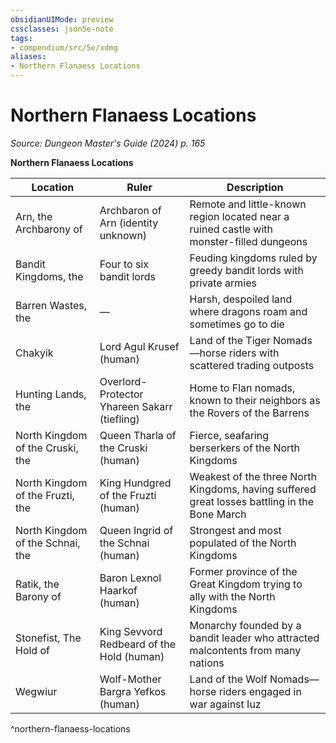 ```yaml
---
obsidianUIMode: preview
cssclasses: json5e-note
tags:
- compendium/src/5e/xdmg
aliases:
- Northern Flanaess Locations
---
```

# Northern Flanaess Locations
*Source: Dungeon Master's Guide (2024) p. 165* 

**Northern Flanaess Locations**

| Location | Ruler | Description |
|----------|-------|-------------|
| Arn, the Archbarony of | Archbaron of Arn (identity unknown) | Remote and little-known region located near a ruined castle with monster-filled dungeons |
| Bandit Kingdoms, the | Four to six bandit lords | Feuding kingdoms ruled by greedy bandit lords with private armies |
| Barren Wastes, the | — | Harsh, despoiled land where dragons roam and sometimes go to die |
| Chakyik | Lord Agul Krusef (human) | Land of the Tiger Nomads—horse riders with scattered trading outposts |
| Hunting Lands, the | Overlord-Protector Yhareen Sakarr (tiefling) | Home to Flan nomads, known to their neighbors as the Rovers of the Barrens |
| North Kingdom of the Cruski, the | Queen Tharla of the Cruski (human) | Fierce, seafaring berserkers of the North Kingdoms |
| North Kingdom of the Fruzti, the | King Hundgred of the Fruzti (human) | Weakest of the three North Kingdoms, having suffered great losses battling in the Bone March |
| North Kingdom of the Schnai, the | Queen Ingrid of the Schnai (human) | Strongest and most populated of the North Kingdoms |
| Ratik, the Barony of | Baron Lexnol Haarkof (human) | Former province of the Great Kingdom trying to ally with the North Kingdoms |
| Stonefist, The Hold of | King Sevvord Redbeard of the Hold (human) | Monarchy founded by a bandit leader who attracted malcontents from many nations |
| Wegwiur | Wolf-Mother Bargra Yefkos (human) | Land of the Wolf Nomads—horse riders engaged in war against Iuz |
^northern-flanaess-locations